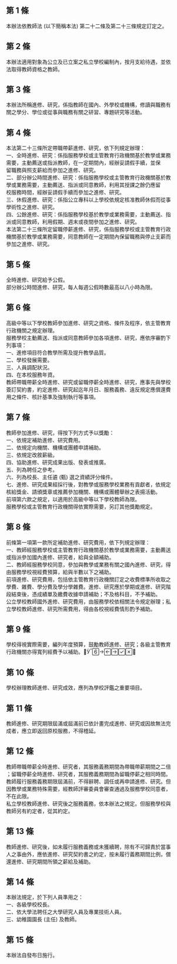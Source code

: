 第 1 條
-------
本辦法依教師法 (以下簡稱本法) 第二十二條及第二十三條規定訂定之。

第 2 條
-------
本辦法適用對象為公立及已立案之私立學校編制內，按月支給待遇，並依  
法取得教師資格之教師。

第 3 條
-------
本辦法所稱進修、研究，係指教師在國內、外學校或機構，修讀與職務有  
關之學分、學位或從事與職務有關之研習、專題研究等活動。

第 4 條
-------
本法第二十三條所定帶職帶薪進修、研究，依下列規定辦理：  
一、全時進修、研究：係指服務學校或主管教育行政機關基於教學或業務  
    需要，主動薦送或指派教師，在一定期間內，經辦妥請假手續，並保  
    留職務與照支薪給而參加之進修、研究。  
二、部分辦公時間進修、研究：係指服務學校或主管教育行政機關基於教  
    學或業務需要，主動薦送、指派或同意教師，利用其授課之餘仍應留  
    校服務時間，經辦妥請假手續而參加之進修、研究。  
三、休假進修、研究：係指公立專科以上學校依規定核准教師休假而從事  
    學術性之進修、研究。  
四、公餘進修、研究：係指服務學校基於教學或業務需要，主動薦送、指  
    派或同意教師，利用假期、週末或夜間參加之進修、研究。  
本法第二十三條所定留職停薪進修、研究，係指服務學校或主管教育行政  
機關基於教學或業務需要，同意教師在一定期間內保留職務與停止支薪而  
參加之進修、研究。

第 5 條
-------
全時進修、研究給予公假。  
部分辦公時間進修、研究，每人每週公假時數最高以八小時為限。

第 6 條
-------
高級中等以下學校教師參加進修、研究之資格、條件及程序，依主管教育  
行政機關之規定辦理。  
服務學校主動薦送、指派或同意教師參加各項進修、研究，應依序審酌下  
列事項：  
一、進修項目符合教學所需及提升教學品質。  
二、學校發展需要。  
三、人員調配狀況。  
四、在本校服務年資。  
教師帶職帶薪全時進修、研究或留職停薪全時進修、研究，應事先與學校  
簽訂契約書，約定進修、研究起迄年月日、服務義務、違反規定應償還費  
用之條件、核計基準及強制執行等事項。

第 7 條
-------
教師參加進修、研究，得按下列方式予以獎勵：  
一、依規定補助進修、研究費用。  
二、依規定向機關、機構或團體申請補助。  
三、依規定改敘薪級。  
四、協助進修、研究成果出版、發表或推廣。  
五、列為聘任之參考。  
六、列為校長、主任遴 (甄) 選之資績評分條件。  
七、進修、研究成果經採行後，對教學或服務學校業務有貢獻者，依規定  
    核給獎金、請頒獎章或推薦參加機關、機構或團體舉辦之表揚活動。  
前項第六款之規定，以適用於高級中等以下學校教師為限。  
服務學校或主管教育行政機關得依實際需要，另訂其他獎勵規定。

第 8 條
-------
前條第一項第一款所定補助進修、研究費用，依下列規定辦理：  
一、教師經服務學校或主管教育行政機關基於教學或業務需要，主動薦送  
    或指派參加國內進修、研究者，給與全額補助。  
二、教師經服務學校同意，參加與教學或業務有關之國內進修、研究，得  
    由服務學校視經費預算，給與半數以下之補助。  
前項進修、研究費用，包括依主管教育行政機關訂定之收費標準所收取之  
學費、雜費、學分費及學分學雜費。進修、研究應於學期或進修、研究階  
段結束後，憑成績單及繳費收據申請補助；不及格科目，不予補助。  
公立學校教師國外進修、研究費用，由服務學校依相關法令規定辦理；私  
立學校教師進修、研究所需費用，得由各校視經費情形酌予補助。

第 9 條
-------
學校得視實際需要，編列年度預算，鼓勵教師進修、研究；各級主管教育  
行政機關亦得寬列經費予以補助。

第 10 條
--------
學校辦理教師進修、研究成效，應列為學校評鑑之重要項目。

第 11 條
--------
教師進修、研究期限屆滿或屆滿前已依計畫完成進修、研究或因故無法完  
成者，應立即返回原校服務，不得稽延。

第 12 條
--------
教師帶職帶薪全時進修、研究者，其服務義務期間為帶職帶薪期間之二倍  
；留職停薪全時進修、研究者，其服務義務期間為留職停薪之相同時間。  
教師履行服務義務期限屆滿前，不得辭聘、調任或再申請進修、研究。但  
因教學或業務特殊需要，經教師評審委員會審查通過及服務學校同意者，  
不在此限。  
私立學校教師進修、研究後之服務義務，依本辦法之規定。但服務學校與  
教師另有約定者，從其約定。

第 13 條
--------
教師進修、研究後，如未履行服務義務或未獲續聘，除有不可歸責於當事  
人之事由外，應依進修、研究契約書之約定，按未履行義務期間比例，償  
還進修、研究期間所領之薪給及補助。

第 14 條
--------
本辦法規定，於下列人員準用之：  
一、各級學校校長。  
二、依大學法聘任之大學研究人員及專業技術人員。  
三、幼稚園園長 (主任) 及教師。

第 15 條
--------
本辦法自發布日施行。

